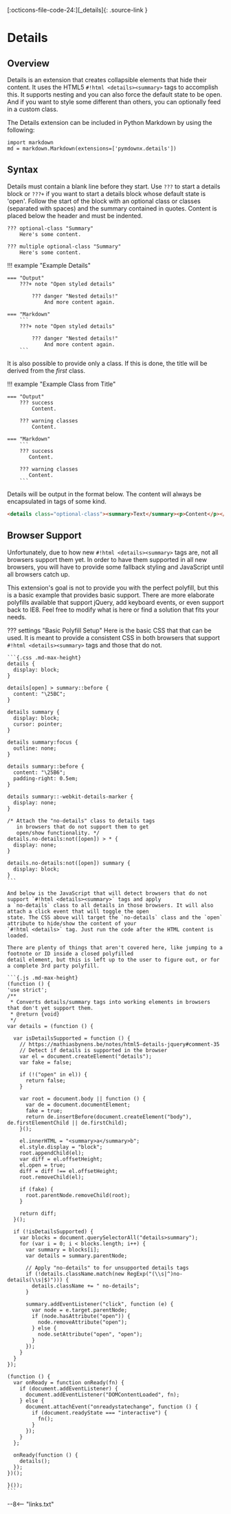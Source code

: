 [:octicons-file-code-24:][_details]{: .source-link }

# Details

## Overview

Details is an extension that creates collapsible elements that hide their content. It uses the HTML5
`#!html <details><summary>` tags to accomplish this.  It supports nesting and you can also force the default state to be
open. And if you want to style some different than others, you can optionally feed in a custom class.

The Details extension can be included in Python Markdown by using the following:

```py3
import markdown
md = markdown.Markdown(extensions=['pymdownx.details'])
```

## Syntax

Details must contain a blank line before they start. Use `???` to start a details block or `???+` if you want to start a
details block whose default state is 'open'.  Follow the start of the block with an optional class or classes (separated
with spaces) and the summary contained in quotes. Content is placed below the header and must be indented.

```
??? optional-class "Summary"
    Here's some content.

??? multiple optional-class "Summary"
    Here's some content.
```

!!! example "Example Details"

    === "Output"
        ???+ note "Open styled details"

            ??? danger "Nested details!"
                And more content again.

    === "Markdown"
        ```
        ???+ note "Open styled details"

            ??? danger "Nested details!"
                And more content again.
        ```

It is also possible to provide only a class.  If this is done, the title will be derived from the *first* class.

!!! example "Example Class from Title"

    === "Output"
        ??? success
            Content.

        ??? warning classes
            Content.

    === "Markdown"
        ```
        ??? success
           Content.

        ??? warning classes
           Content.
        ```

Details will be output in the format below. The content will always be encapsulated in tags of some kind.

```html
<details class="optional-class"><summary>Text</summary><p>Content</p></details>
```

## Browser Support

Unfortunately, due to how new `#!html <details><summary>` tags are, not all browsers support them yet.  In order to have
  them supported in all new browsers, you will have to provide some fallback styling and JavaScript until all browsers
  catch up.

This extension's goal is not to provide you with the perfect polyfill, but this is a basic example that provides basic
support. There are more elaborate polyfills available that support jQuery, add keyboard events, or even support back to
IE8. Feel free to modify what is here or find a solution that fits your needs.

??? settings "Basic Polyfill Setup"
    Here is the basic CSS that that can be used.  It is meant to provide a consistent CSS in both browsers that support
    `#!html <details><summary>` tags and those that do not.

    ```{.css .md-max-height}
    details {
      display: block;
    }

    details[open] > summary::before {
      content: "\25BC";
    }

    details summary {
      display: block;
      cursor: pointer;
    }

    details summary:focus {
      outline: none;
    }

    details summary::before {
      content: "\25B6";
      padding-right: 0.5em;
    }

    details summary::-webkit-details-marker {
      display: none;
    }

    /* Attach the "no-details" class to details tags
       in browsers that do not support them to get
       open/show functionality. */
    details.no-details:not([open]) > * {
      display: none;
    }

    details.no-details:not([open]) summary {
      display: block;
    }
    ```

    And below is the JavaScript that will detect browsers that do not support `#!html <details><summary>` tags and apply
    a `no-details` class to all details in those browsers. It will also attach a click event that will toggle the open
    state. The CSS above will target the `no-details` class and the `open` attribute to hide/show the content of your
    `#!html <details>` tag. Just run the code after the HTML content is loaded.

    There are plenty of things that aren't covered here, like jumping to a footnote or ID inside a closed polyfilled
    detail element, but this is left up to the user to figure out, or for a complete 3rd party polyfill.

    ```{.js .md-max-height}
    (function () {
    'use strict';
    /**
     * Converts details/summary tags into working elements in browsers that don't yet support them.
     * @return {void}
     */
    var details = (function () {

      var isDetailsSupported = function () {
        // https://mathiasbynens.be/notes/html5-details-jquery#comment-35
        // Detect if details is supported in the browser
        var el = document.createElement("details");
        var fake = false;

        if (!("open" in el)) {
          return false;
        }

        var root = document.body || function () {
          var de = document.documentElement;
          fake = true;
          return de.insertBefore(document.createElement("body"), de.firstElementChild || de.firstChild);
        }();

        el.innerHTML = "<summary>a</summary>b";
        el.style.display = "block";
        root.appendChild(el);
        var diff = el.offsetHeight;
        el.open = true;
        diff = diff !== el.offsetHeight;
        root.removeChild(el);

        if (fake) {
          root.parentNode.removeChild(root);
        }

        return diff;
      }();

      if (!isDetailsSupported) {
        var blocks = document.querySelectorAll("details>summary");
        for (var i = 0; i < blocks.length; i++) {
          var summary = blocks[i];
          var details = summary.parentNode;

          // Apply "no-details" to for unsupported details tags
          if (!details.className.match(new RegExp("(\\s|^)no-details(\\s|$)"))) {
            details.className += " no-details";
          }

          summary.addEventListener("click", function (e) {
            var node = e.target.parentNode;
            if (node.hasAttribute("open")) {
              node.removeAttribute("open");
            } else {
              node.setAttribute("open", "open");
            }
          });
        }
      }
    });

    (function () {
      var onReady = function onReady(fn) {
        if (document.addEventListener) {
          document.addEventListener("DOMContentLoaded", fn);
        } else {
          document.attachEvent("onreadystatechange", function () {
            if (document.readyState === "interactive") {
              fn();
            }
          });
        }
      };

      onReady(function () {
        details();
      });
    })();

    }());
    ```

--8<-- "links.txt"
